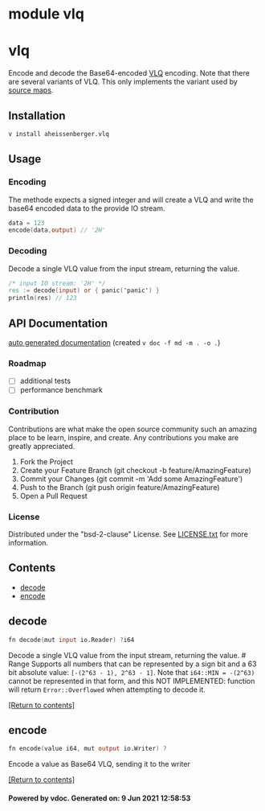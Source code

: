 # module vlq

# vlq

Encode and decode the Base64-encoded [VLQ](https://en.wikipedia.org/wiki/Variable-length_quantity) encoding. Note that there are several variants of VLQ. This only implements the variant used by [source maps](https://github.com/mozilla/source-map).

## Installation


```sh
v install aheissenberger.vlq
```

## Usage

### Encoding

The methode expects a signed integer and will create a VLQ and write the base64 encoded data to the provide IO stream.

```v
data = 123
encode(data,output) // '2H'
```
### Decoding

Decode a single VLQ value from the input stream, returning the value.

```v
/* input IO stream: '2H' */
res := decode(input) or { panic('panic') } 
println(res) // 123
```

## API Documentation

[auto generated documentation](https://github.com/aheissenberger/vlang-vlq/blob/main/_docs/vlq.md#contents)
(created `v doc -f md -m . -o .`)

### Roadmap

 - [ ] additional tests
 - [ ] performance benchmark

### Contribution

Contributions are what make the open source community such an amazing place to be learn, inspire, and create. Any contributions you make are greatly appreciated.

1. Fork the Project
1. Create your Feature Branch (git checkout -b feature/AmazingFeature)
1. Commit your Changes (git commit -m 'Add some AmazingFeature')
1. Push to the Branch (git push origin feature/AmazingFeature)
1. Open a Pull Request

### License

Distributed under the "bsd-2-clause" License. See [LICENSE.txt](LICENSE.txt) for more information.
 

## Contents
- [decode](#decode)
- [encode](#encode)

## decode
```v
fn decode(mut input io.Reader) ?i64
```
 Decode a single VLQ value from the input stream, returning the value.   # Range   Supports all numbers that can be represented by a sign bit and a 63 bit  absolute value: `[-(2^63 - 1), 2^63 - 1]`.   Note that `i64::MIN = -(2^63)` cannot be represented in that form, and this  NOT IMPLEMENTED: function will return `Error::Overflowed` when attempting to decode it. 

[[Return to contents]](#Contents)

## encode
```v
fn encode(value i64, mut output io.Writer) ?
```
 Encode a value as Base64 VLQ, sending it to the writer 

[[Return to contents]](#Contents)

#### Powered by vdoc. Generated on: 9 Jun 2021 12:58:53
